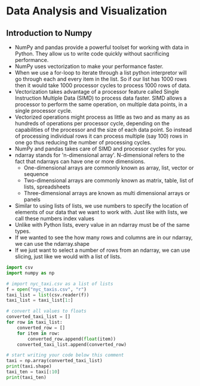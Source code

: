 # Data Analysis and Visualization

## Introduction to Numpy

* NumPy and pandas provide a powerful toolset for working with data in Python. They allow us to write code quickly without sacrificing performance. 
* NumPy uses vectorization to make your performance faster.
* When we use a for-loop to iterate through a list python interpretor will go through each and every item in the list. So if our list has 1000 rows then it would take 1000 processor cycles to process 1000 rows of data.
* Vectorization takes advantage of a processor feature called Single Instruction Multiple Data (SIMD) to process data faster. SIMD allows a processor to perform the same operation, on multiple data points, in a single processor cycle.
* Vectorized operations might process as little as two and as many as as hundreds of operations per processor cycle, depending on the capabilities of the processor and the size of each data point. So instead of processing individual rows it can process multiple (say 100) rows in one go thus reducing the number of processing cycles. 
* NumPy and pandas takes care of SIMD and processor cycles for you.
* ndarray stands for 'n-dimensional array'. N-dimensional refers to the fact that ndarrays can have one or more dimensions.
  * One-dimensional arrays are commonly known as array, list, vector or sequence
  * Two-dimensional arrays are commonly known as matrix, table, list of lists, spreadsheets
  * Three-dimensional arrays are known as multi dimensional arrays or panels
* Similar to using lists of lists, we use numbers to specify the location of elements of our data that we want to work with. Just like with lists, we call these numbers index values
* Unlike with Python lists, every value in an ndarray must be of the same types.
* If we wanted to see the how many rows and columns are in our ndarray, we can use the ndarray.shape
* If we just want to select a number of rows from an ndarray, we can use slicing, just like we would with a list of lists.
```python
import csv
import numpy as np

# import nyc_taxi.csv as a list of lists
f = open("nyc_taxis.csv", "r")
taxi_list = list(csv.reader(f))
taxi_list = taxi_list[1:]

# convert all values to floats
converted_taxi_list = []
for row in taxi_list:
    converted_row = []
    for item in row:
        converted_row.append(float(item))
    converted_taxi_list.append(converted_row)

# start writing your code below this comment
taxi = np.array(converted_taxi_list)
print(taxi.shape)
taxi_ten = taxi[:10]
print(taxi_ten)
```
